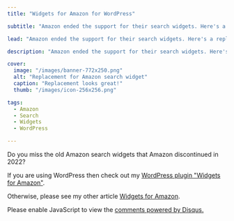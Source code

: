 ```yaml
---
title: "Widgets for Amazon for WordPress"

subtitle: "Amazon ended the support for their search widgets. Here's a replacement plugin for WordPress."

lead: "Amazon ended the support for their search widgets. Here's a replacement plugin for WordPress."

description: "Amazon ended the support for their search widgets. Here's a replacement plugin for WordPress."

cover:
  image: "/images/banner-772x250.png"
  alt: "Replacement for Amazon search widget"
  caption: "Replacement looks great!"
  thumb: "/images/icon-256x256.png"

tags:
  - Amazon
  - Search
  - Widgets
  - WordPress

---
```


Do you miss the old Amazon search widgets that Amazon discontinued in 2022?

If you are using WordPress then check out my [WordPress plugin "Widgets for Amazon"](https://wordpress.org/plugins/widgets-for-amazon/).

Otherwise, please see my other article [Widgets for Amazon](/blog/widgets-for-amazon).

<div id="disqus_thread"></div>
<script>
    /**
    *  RECOMMENDED CONFIGURATION VARIABLES: EDIT AND UNCOMMENT THE SECTION BELOW TO INSERT DYNAMIC VALUES FROM YOUR PLATFORM OR CMS.
    *  LEARN WHY DEFINING THESE VARIABLES IS IMPORTANT: https://disqus.com/admin/universalcode/#configuration-variables    */
    /*
    var disqus_config = function () {
    this.page.url = PAGE_URL;  // Replace PAGE_URL with your page's canonical URL variable
    this.page.identifier = PAGE_IDENTIFIER; // Replace PAGE_IDENTIFIER with your page's unique identifier variable
    };
    */
    (function() { // DON'T EDIT BELOW THIS LINE
    var d = document, s = d.createElement('script');
    s.src = 'https://blog-eggnstone-com.disqus.com/embed.js';
    s.setAttribute('data-timestamp', +new Date());
    (d.head || d.body).appendChild(s);
    })();
</script>
<noscript>Please enable JavaScript to view the <a href="https://disqus.com/?ref_noscript">comments powered by Disqus.</a></noscript>
